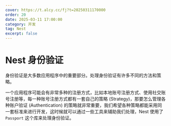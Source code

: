 ```yaml
---
cover: https://t.alcy.cc/fj?t=20250311170000
order: 20
date: 2025-03-11 17:00:00
category: 开发
tag: Nest
excerpt: false
---
```


# Nest 身份验证

身份验证是大多数应用程序中的重要部分。处理身份验证有许多不同的方法和策略。

一个应用程序可能会有非常多种的注册方式，比如本地账号注册方式、使用社交账号注册等，每一种账号注册方式都有一套自己的策略 (Strategy)，那要怎么管理各种账户验证 (Authentication) 的策略就非常重要，我们希望各种策略都能采用同一套标准来进行开发，这时候就可以通过一些工具来辅助我们处理，Nest 使用了 `Passport` 这个库来处理身份验证。
